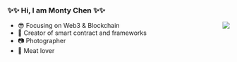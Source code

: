 ### ✨✨ Hi, I am Monty Chen ✨✨

<img align="right" src="https://github-readme-stats.vercel.app/api?username=umiotter&show_icons=true&icon_color=CE1D2D&text_color=718096&bg_color=ffffffff&hide_title=true&hide_border=true" />

- :sunglasses: Focusing on Web3 & Blockchain
- :hammer: Creator of smart contract and frameworks
- :camera: Photographer 
- :meat_on_bone: Meat lover

<!--
**umiotter/umiotter** is a ✨ _special_ ✨ repository because its `README.md` (this file) appears on your GitHub profile.

Here are some ideas to get you started:

- 🔭 I’m currently working on ...
- 🌱 I’m currently learning ...
- 👯 I’m looking to collaborate on ...
- 🤔 I’m looking for help with ...
- 💬 Ask me about ...
- 📫 How to reach me: ...
- 😄 Pronouns: ...
- ⚡ Fun fact: ...
-->
